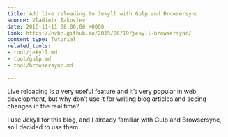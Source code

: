 ```yaml
---
title: Add live reloading to Jekyll with Gulp and Browsersync
source: Vladimir Iakovlev
date: 2016-11-11 08:06:00 +0000
link: https://nvbn.github.io/2015/06/19/jekyll-browsersync/
content_type: Tutorial
related_tools:
- tool/jekyll.md
- tool/gulp.md
- tool/browsersync.md

---
```

Live reloading is a very useful feature and it’s very popular in web development, but why don’t use it for writing blog articles and seeing changes in the real time?

I use Jekyll for this blog, and I already familiar with Gulp and Browsersync, so I decided to use them.
